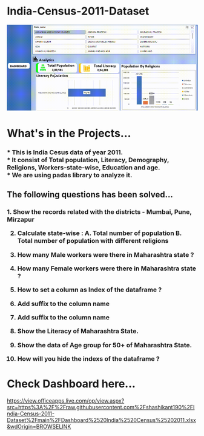 # India-Census-2011-Dataset
<img  alt="data_analyst"  src="https://github.com/shashikant190/India-Census-2011-Dataset/blob/main/Dashboard-Recording.gif">

# What's in the Projects...
<h3>
* This is India Cesus data of year 2011.<br>
* It consist of Total population, Literacy, Demography, Religions, Workers-state-wise, Education and age.<br>
* We are using padas library to analyze it.
</h3>
<h2>The following questions has been solved...</h2>
<h3>
1. Show the records related with the districts - Mumbai, Pune, Mirzapur

2. Calculate state-wise :
A. Total number of population
B. Total number of population with different religions

3. How many Male workers were there in Maharashtra state ?

4. How many Female workers were there in Maharashtra state ?

5. How to set a column as Index of the dataframe ?

6. Add suffix to the column name

7. Add suffix to the column name

8. Show the Literacy of Maharashtra State.

9. Show the data of Age group for 50+ of Maharashtra State.

10. How will you hide the indexs of the dataframe ?
</h3>

<!-- 
# Dashboard video here..
https://drive.google.com/file/d/1DkQcK1N7SO_ojOilEmPYmb0YlfAkwtf1/view?usp=share_link -->

# Check Dashboard here...
https://view.officeapps.live.com/op/view.aspx?src=https%3A%2F%2Fraw.githubusercontent.com%2Fshashikant190%2FIndia-Census-2011-Dataset%2Fmain%2FDashboard%2520India%2520Census%25202011.xlsx&wdOrigin=BROWSELINK
